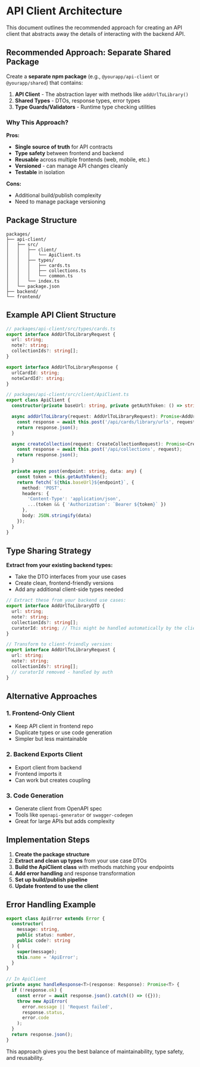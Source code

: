 # API Client Architecture

This document outlines the recommended approach for creating an API client that abstracts away the details of interacting with the backend API.

## Recommended Approach: Separate Shared Package

Create a **separate npm package** (e.g., `@yourapp/api-client` or `@yourapp/shared`) that contains:

1. **API Client** - The abstraction layer with methods like `addUrlToLibrary()`
2. **Shared Types** - DTOs, response types, error types
3. **Type Guards/Validators** - Runtime type checking utilities

### Why This Approach?

**Pros:**
- **Single source of truth** for API contracts
- **Type safety** between frontend and backend
- **Reusable** across multiple frontends (web, mobile, etc.)
- **Versioned** - can manage API changes cleanly
- **Testable** in isolation

**Cons:**
- Additional build/publish complexity
- Need to manage package versioning

## Package Structure

```
packages/
├── api-client/
│   ├── src/
│   │   ├── client/
│   │   │   └── ApiClient.ts
│   │   ├── types/
│   │   │   ├── cards.ts
│   │   │   ├── collections.ts
│   │   │   └── common.ts
│   │   └── index.ts
│   └── package.json
├── backend/
└── frontend/
```

## Example API Client Structure

```typescript
// packages/api-client/src/types/cards.ts
export interface AddUrlToLibraryRequest {
  url: string;
  note?: string;
  collectionIds?: string[];
}

export interface AddUrlToLibraryResponse {
  urlCardId: string;
  noteCardId?: string;
}

// packages/api-client/src/client/ApiClient.ts
export class ApiClient {
  constructor(private baseUrl: string, private getAuthToken: () => string | null) {}

  async addUrlToLibrary(request: AddUrlToLibraryRequest): Promise<AddUrlToLibraryResponse> {
    const response = await this.post('/api/cards/library/urls', request);
    return response.json();
  }

  async createCollection(request: CreateCollectionRequest): Promise<CreateCollectionResponse> {
    const response = await this.post('/api/collections', request);
    return response.json();
  }

  private async post(endpoint: string, data: any) {
    const token = this.getAuthToken();
    return fetch(`${this.baseUrl}${endpoint}`, {
      method: 'POST',
      headers: {
        'Content-Type': 'application/json',
        ...(token && { 'Authorization': `Bearer ${token}` })
      },
      body: JSON.stringify(data)
    });
  }
}
```

## Type Sharing Strategy

**Extract from your existing backend types:**
- Take the DTO interfaces from your use cases
- Create clean, frontend-friendly versions
- Add any additional client-side types needed

```typescript
// Extract these from your backend use cases:
export interface AddUrlToLibraryDTO {
  url: string;
  note?: string;
  collectionIds?: string[];
  curatorId: string; // This might be handled automatically by the client
}

// Transform to client-friendly version:
export interface AddUrlToLibraryRequest {
  url: string;
  note?: string;
  collectionIds?: string[];
  // curatorId removed - handled by auth
}
```

## Alternative Approaches

### 1. Frontend-Only Client
- Keep API client in frontend repo
- Duplicate types or use code generation
- Simpler but less maintainable

### 2. Backend Exports Client
- Export client from backend
- Frontend imports it
- Can work but creates coupling

### 3. Code Generation
- Generate client from OpenAPI spec
- Tools like `openapi-generator` or `swagger-codegen`
- Great for large APIs but adds complexity

## Implementation Steps

1. **Create the package structure**
2. **Extract and clean up types** from your use case DTOs
3. **Build the ApiClient class** with methods matching your endpoints
4. **Add error handling** and response transformation
5. **Set up build/publish pipeline**
6. **Update frontend to use the client**

## Error Handling Example

```typescript
export class ApiError extends Error {
  constructor(
    message: string,
    public status: number,
    public code?: string
  ) {
    super(message);
    this.name = 'ApiError';
  }
}

// In ApiClient
private async handleResponse<T>(response: Response): Promise<T> {
  if (!response.ok) {
    const error = await response.json().catch(() => ({}));
    throw new ApiError(
      error.message || 'Request failed',
      response.status,
      error.code
    );
  }
  return response.json();
}
```

This approach gives you the best balance of maintainability, type safety, and reusability.
